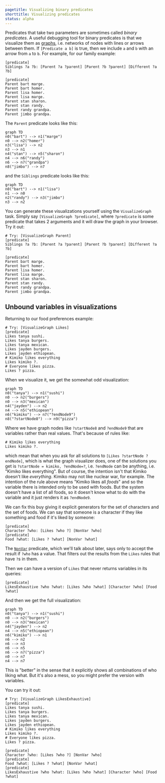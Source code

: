 ```yaml
---
pagetitle: Visualizing binary predicates
shorttitle: Visualizing predicates
status: alpha
---
```

Predicates that take two parameters are sometimes called *binary predicates*.  A useful debugging tool for binary predicates is that we visualize them as [graphs](graphs), i.e. networks of nodes with lines or arrows between them.  If `[Predicate a b]` is true, then we include `a` and `b` with an arrow from `a` to `b`.  For example, for our family example:
```step
[predicate]
Siblings ?a ?b: [Parent ?a ?parent] [Parent ?b ?parent] [Different ?a ?b]

[predicate]
Parent bart marge.
Parent bart homer.
Parent lisa homer.
Parent lisa marge.
Parent stan sharon.
Parent stan randy.
Parent randy grandpa.
Parent jimbo grandpa.
```
The `Parent` predicate looks like this:
```mermaid
graph TD
n0("bart") --> n1("marge")
n0 --> n2("homer")
n3("lisa") --> n2
n3 --> n1
n4("stan") --> n5("sharon")
n4 --> n6("randy")
n6 --> n7("grandpa")
n8("jimbo") --> n7
```
and the `Siblings` predicate looks like this:
```mermaid
graph TD
n0("bart") --> n1("lisa")
n1 --> n0
n2("randy") --> n3("jimbo")
n3 --> n2
```
You can generate these visualizations yourself using the `VisualizeGraph` task.  Simply say `[VisualizeGraph ?predicate]`, where `?predicate` is some predicate that takes 2 arguments and it will draw the graph in your browser.  Try it out:
```Step
# Try: [VisualizeGraph Parent]
[predicate]
Siblings ?a ?b: [Parent ?a ?parent] [Parent ?b ?parent] [Different ?a ?b]

[predicate]
Parent bart marge.
Parent bart homer.
Parent lisa homer.
Parent lisa marge.
Parent stan sharon.
Parent stan randy.
Parent randy grandpa.
Parent jimbo grandpa.
```

## Unbound variables in visualizations

Returning to our food preferences example:
```Step
# Try: [VisualizeGraph Likes]
[predicate]
Likes tanya sushi.
Likes tanya burgers.
Likes tanya mexican.
Likes jayden burgers.
Likes jayden ethiopean.
# Kimiko likes everything
Likes kimiko ?.
# Everyone likes pizza.
Likes ? pizza.
```
When we visualize it, we get the somewhat odd visualization:
```mermaid
graph TD
n0("tanya") --> n1("sushi")
n0 --> n2("burgers")
n0 --> n3("mexican")
n4("jayden") --> n2
n4 --> n5("ethiopean")
n6("kimiko") --> n7("?endNode9")
n8("?startNode8") --> n9("pizza")
```
Where we have graph nodes like `?startNode8` and `?endNode9` that are variables rather than real values.  That's because of rules like:
```step
# Kimiko likes everything
Likes kimiko ?.
```
which mean that when you ask for all solutions to `[Likes ?startNode ?endNode]`, which is what the graph visualizer does, one of the solutions you get is `?startNode = kimiko, ?endNode=?`, i.e. `?endNode` can be anything, i.e. "Kimiko likes everything".  But of course, the intention isn't that Kimiko doesn't like *everything*.  Kimiko may not like nuclear war, for example.  The intention of the rule above means "Kimiko likes all *foods*" and so the variable there is intended only to be used with foods.  But the system doesn't have a list of all foods, so it doesn't know what to do with the variable and it just renders it as `?endNode9`.

We can fix this buy giving it explicit generators for the set of characters and the set of foods.  We can say that someone is a character if they like something and food if it's liked by someone:
```step
[predicate]
Character ?who: [Likes ?who ?] [NonVar ?who]
[predicate]
Food ?what: [Likes ? ?what] [NonVar ?what]
```
The [`NonVar`](testing_binding_status) predicate, which we'll talk about later, says only to accept the result if `?who` has a value.  That filters out the results from the `Likes` rules that have `?`s in them.

Then we can have a version of `Likes` that never returns variables in its queries:
```step
[predicate]
LikesExhaustive ?who ?what: [Likes ?who ?what] [Character ?who] [Food ?what]
```
And then we get the full visualization:
```mermaid
graph TD
n0("tanya") --> n1("sushi")
n0 --> n2("burgers")
n0 --> n3("mexican")
n4("jayden") --> n2
n4 --> n5("ethiopean")
n6("kimiko") --> n1
n6 --> n2
n6 --> n3
n6 --> n5
n6 --> n7("pizza")
n0 --> n7
n4 --> n7
```
This is "better" in the sense that it explicitly shows all combinations of who liking what.  But it's also a mess, so you might prefer the version with variables.

You can try it out:
```Step
# Try: [VisualizeGraph LikesExhaustive]
[predicate]
Likes tanya sushi.
Likes tanya burgers.
Likes tanya mexican.
Likes jayden burgers.
Likes jayden ethiopean.
# Kimiko likes everything
Likes kimiko ?.
# Everyone likes pizza.
Likes ? pizza.

[predicate]
Character ?who: [Likes ?who ?] [NonVar ?who]
[predicate]
Food ?what: [Likes ? ?what] [NonVar ?what]
[predicate]
LikesExhaustive ?who ?what: [Likes ?who ?what] [Character ?who] [Food ?what]
```